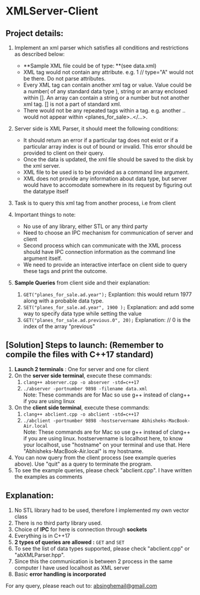 # XMLServer-Client

## Project details:
1. Implement an xml parser which satisfies all conditions and restrictions as described below:
   - **Sample XML file could be of type: **(see data.xml)
   - XML tag would not contain any attribute. e.g. <test type="A">1</test> // type="A" would not be there. Do not parse attributes.
   - Every XML tag can contain another xml tag or value. Value could be a number( of any standard data type ), string or an array enclosed within []. An array can contain a string or a number but not another xml tag. [] is not a part of standard xml.
   - There would not be any repeated tags within a tag. e.g. another <ad>..</ad> would not appear within <planes_for_sale>..</...>.
     
     
2. Server side is XML Parser, it should meet the following conditions:
    - It should return an error if a particular tag does not exist or if a particular array index is out of bound or invalid. This error should be provided to client on their query.
    - Once the data is updated, the xml file should be saved to the disk by the xml server.
    - XML file to be used is to be provided as a command line argument.
    - XML does not provide any information about data type, but server would have to accomodate somewhere in its request by figuring out the datatype itself
    
    
3. Task is to query this xml tag from another process, i.e from client

4. Important things to note:
    - No use of any library, either STL or any third party
    - Need to choose an IPC mechanism for communication of server and client
    - Second process which can communicate with the XML process should have IPC connection information as the command line argument itself.
    - We need to provide an interactive interface on client side to query these tags and print the outcome.
    
5. **Sample Queries** from client side and their explanation:
    1. `GET("planes_for_sale.ad.year");`
        Explantion: this would return 1977 along with a probable data type.
    2. `SET("planes_for_sale.ad.year", 1900 );`
        Explanation: and add some way to specify data type while setting the value
    3. `GET("planes_for_sale.ad.previous.0", 20);`
        Explanation:  // 0 is the index of the array "previous"


## [Solution] Steps to launch: (Remember to compile the files with C++17 standard)
1. **Launch 2 terminals** : One for server and one for client  
2. On the **server side terminal**, execute these commands:  
    1. `clang++ abserver.cpp -o abserver -std=c++17`   
    2. `./abserver -portnumber 9898 -filename data.xml`    
   Note: These commands are for Mac so use g++ instead of clang++ if you are using linux  
3. On the **client side terminal**, execute these commands:  
    1. `clang++ abclient.cpp -o abclient -std=c++17`   
    2. `./abclient -portnumber 9898 -hostservername Abhisheks-MacBook-Air.local`  
   Note: These commands are for Mac so use g++ instead of clang++ if you are using linux. hostservername is localhost here, to know your localhost, use "hostname" on your terminal and use that. Here "Abhisheks-MacBook-Air.local" is my hostname. 
4. You can now query from the client process (see example queries above). Use "quit" as a query to terminate the program. 
5. To see the example queries, please check "abclient.cpp". I have written the examples as comments


## Explanation:
1. No STL library had to be used, therefore I implemented my own vector class
2. There is no third party library used.
2. Choice of **IPC** for here is connection through **sockets**
3. Everything is in C++17
4. **2 types of queries are allowed :** `GET` and `SET`
5. To see the list of data types supported, please check "abclient.cpp" or "abXMLParser.hpp". 
6. Since this the communication is between 2 process in the same computer I have used localhost as XML server
7. Basic **error handling is incorporated**


For any query, please reach out to: absinghemail@gmail.com
